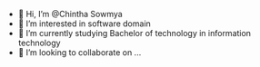 - 👋 Hi, I’m @Chintha Sowmya 
- 👀 I’m interested in software domain 
- 🌱 I’m currently studying Bachelor of technology in information technology 
- 💞️ I’m looking to collaborate on ...


<!---
Soum3/Soum3 is a ✨ special ✨ repository because its `README.md` (this file) appears on your GitHub profile.
You can click the Preview link to take a look at your changes.
--->
